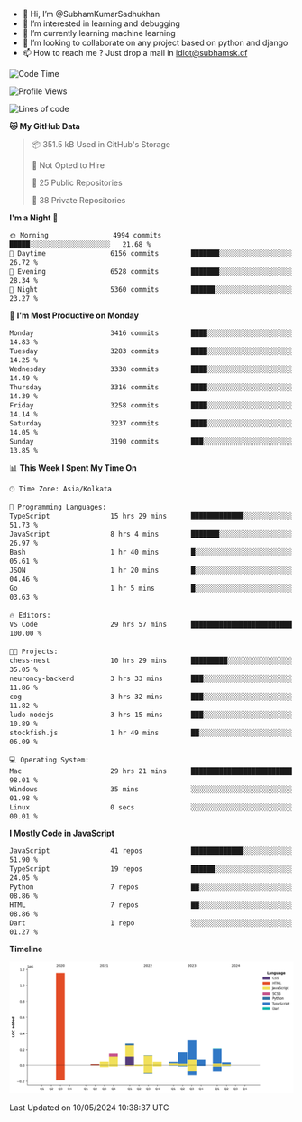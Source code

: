 - 👋 Hi, I’m @SubhamKumarSadhukhan
- 👀 I’m interested in learning and debugging
- 🌱 I’m currently learning machine learning
- 💞️ I’m looking to collaborate on any project based on python and django
- 📫 How to reach me ?
      Just drop a mail in idiot@subhamsk.cf

<!---
SubhamKumarSadhukhan/SubhamKumarSadhukhan is a ✨ special ✨ repository because its `README.md` (this file) appears on your GitHub profile.
You can click the Preview link to take a look at your changes.
--->


<!--START_SECTION:waka-->
![Code Time](http://img.shields.io/badge/Code%20Time-2%2C175%20hrs%2058%20mins-blue)

![Profile Views](http://img.shields.io/badge/Profile%20Views-1-blue)

![Lines of code](https://img.shields.io/badge/From%20Hello%20World%20I%27ve%20Written-2.6%20million%20lines%20of%20code-blue)

**🐱 My GitHub Data** 

> 📦 351.5 kB Used in GitHub's Storage 
 > 
> 🚫 Not Opted to Hire
 > 
> 📜 25 Public Repositories 
 > 
> 🔑 38 Private Repositories 
 > 
**I'm a Night 🦉** 

```text
🌞 Morning                4994 commits        █████░░░░░░░░░░░░░░░░░░░░   21.68 % 
🌆 Daytime                6156 commits        ███████░░░░░░░░░░░░░░░░░░   26.72 % 
🌃 Evening                6528 commits        ███████░░░░░░░░░░░░░░░░░░   28.34 % 
🌙 Night                  5360 commits        ██████░░░░░░░░░░░░░░░░░░░   23.27 % 
```
📅 **I'm Most Productive on Monday** 

```text
Monday                   3416 commits        ████░░░░░░░░░░░░░░░░░░░░░   14.83 % 
Tuesday                  3283 commits        ████░░░░░░░░░░░░░░░░░░░░░   14.25 % 
Wednesday                3338 commits        ████░░░░░░░░░░░░░░░░░░░░░   14.49 % 
Thursday                 3316 commits        ████░░░░░░░░░░░░░░░░░░░░░   14.39 % 
Friday                   3258 commits        ████░░░░░░░░░░░░░░░░░░░░░   14.14 % 
Saturday                 3237 commits        ████░░░░░░░░░░░░░░░░░░░░░   14.05 % 
Sunday                   3190 commits        ███░░░░░░░░░░░░░░░░░░░░░░   13.85 % 
```


📊 **This Week I Spent My Time On** 

```text
🕑︎ Time Zone: Asia/Kolkata

💬 Programming Languages: 
TypeScript               15 hrs 29 mins      █████████████░░░░░░░░░░░░   51.73 % 
JavaScript               8 hrs 4 mins        ███████░░░░░░░░░░░░░░░░░░   26.97 % 
Bash                     1 hr 40 mins        █░░░░░░░░░░░░░░░░░░░░░░░░   05.61 % 
JSON                     1 hr 20 mins        █░░░░░░░░░░░░░░░░░░░░░░░░   04.46 % 
Go                       1 hr 5 mins         █░░░░░░░░░░░░░░░░░░░░░░░░   03.63 % 

🔥 Editors: 
VS Code                  29 hrs 57 mins      █████████████████████████   100.00 % 

🐱‍💻 Projects: 
chess-nest               10 hrs 29 mins      █████████░░░░░░░░░░░░░░░░   35.05 % 
neuroncy-backend         3 hrs 33 mins       ███░░░░░░░░░░░░░░░░░░░░░░   11.86 % 
cog                      3 hrs 32 mins       ███░░░░░░░░░░░░░░░░░░░░░░   11.82 % 
ludo-nodejs              3 hrs 15 mins       ███░░░░░░░░░░░░░░░░░░░░░░   10.89 % 
stockfish.js             1 hr 49 mins        ██░░░░░░░░░░░░░░░░░░░░░░░   06.09 % 

💻 Operating System: 
Mac                      29 hrs 21 mins      █████████████████████████   98.01 % 
Windows                  35 mins             ░░░░░░░░░░░░░░░░░░░░░░░░░   01.98 % 
Linux                    0 secs              ░░░░░░░░░░░░░░░░░░░░░░░░░   00.01 % 
```

**I Mostly Code in JavaScript** 

```text
JavaScript               41 repos            █████████████░░░░░░░░░░░░   51.90 % 
TypeScript               19 repos            ██████░░░░░░░░░░░░░░░░░░░   24.05 % 
Python                   7 repos             ██░░░░░░░░░░░░░░░░░░░░░░░   08.86 % 
HTML                     7 repos             ██░░░░░░░░░░░░░░░░░░░░░░░   08.86 % 
Dart                     1 repo              ░░░░░░░░░░░░░░░░░░░░░░░░░   01.27 % 
```



**Timeline**

![Lines of Code chart](https://raw.githubusercontent.com/SubhamKumarSadhukhan/SubhamKumarSadhukhan/main/assets/bar_graph.png)


 Last Updated on 10/05/2024 10:38:37 UTC
<!--END_SECTION:waka-->
